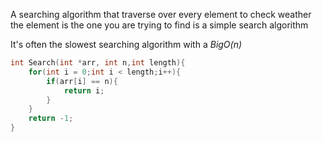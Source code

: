 A searching algorithm that traverse over every element to check weather the element is the one you are trying to find is a simple search algorithm

It's often the slowest searching algorithm with a *BigO(n)*

```cpp
int Search(int *arr, int n,int length){
	for(int i = 0;int i < length;i++){
		if(arr[i] == n){
			return i;
		}
	}
	return -1;
}
```